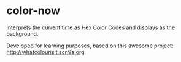 # color-now

Interprets the current time as Hex Color Codes and displays as the background.

Developed for learning purposes, based on this awesome project: http://whatcolourisit.scn9a.org
